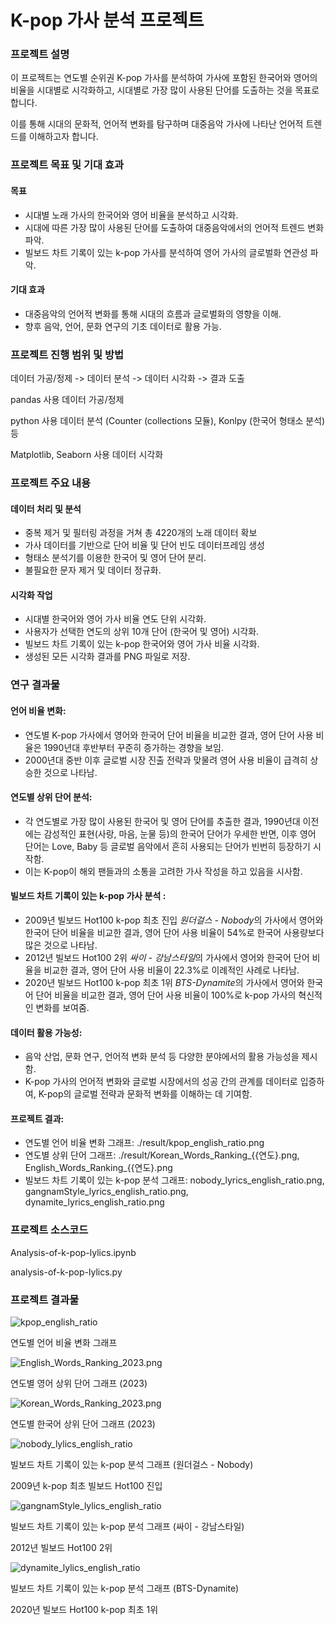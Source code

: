 # K-pop 가사 분석 프로젝트


### 프로젝트 설명 
이 프로젝트는 연도별 순위권 K-pop 가사를 분석하여 
가사에 포함된 한국어와 영어의 비율을 시대별로 시각화하고, 
시대별로 가장 많이 사용된 단어를 도출하는 것을 목표로 합니다. 

이를 통해 시대의 문화적, 언어적 변화를 탐구하며 
대중음악 가사에 나타난 언어적 트렌드를 이해하고자 합니다.

### 프로젝트 목표 및 기대 효과
#### 목표
- 시대별 노래 가사의 한국어와 영어 비율을 분석하고 시각화.
- 시대에 따른 가장 많이 사용된 단어를 도출하여 대중음악에서의 언어적 트렌드 변화 파악.
- 빌보드 차트 기록이 있는 k-pop 가사를 분석하여 영어 가사의 글로벌화 연관성 파악.
#### 기대 효과
- 대중음악의 언어적 변화를 통해 시대의 흐름과 글로벌화의 영향을 이해.
- 향후 음악, 언어, 문화 연구의 기초 데이터로 활용 가능.

### 프로젝트 진행 범위 및 방법

데이터 가공/정제 -> 데이터 분석 -> 데이터 시각화 -> 결과 도출

pandas 사용 데이터 가공/정제

python 사용 데이터 분석 (Counter (collections 모듈), Konlpy (한국어 형태소 분석) 등

Matplotlib, Seaborn 사용 데이터 시각화

### 프로젝트 주요 내용
#### 데이터 처리 및 분석
- 중복 제거 및 필터링 과정을 거쳐 총 4220개의 노래 데이터 확보
- 가사 데이터를 기반으로 단어 비율 및 단어 빈도 데이터프레임 생성
- 형태소 분석기를 이용한 한국어 및 영어 단어 분리.
- 불필요한 문자 제거 및 데이터 정규화.
#### 시각화 작업
- 시대별 한국어와 영어 가사 비율 연도 단위 시각화.
- 사용자가 선택한 연도의 상위 10개 단어 (한국어 및 영어) 시각화.
- 빌보드 차트 기록이 있는 k-pop 한국어와 영어 가사 비율 시각화.
- 생성된 모든 시각화 결과를 PNG 파일로 저장.

### 연구 결과물

#### 언어 비율 변화:
- 연도별 K-pop 가사에서 영어와 한국어 단어 비율을 비교한 결과, 영어 단어 사용 비율은 1990년대 후반부터 꾸준히 증가하는 경향을 보임.
- 2000년대 중반 이후 글로벌 시장 진출 전략과 맞물려 영어 사용 비율이 급격히 상승한 것으로 나타남.

#### 연도별 상위 단어 분석:
- 각 연도별로 가장 많이 사용된 한국어 및 영어 단어를 추출한 결과, 1990년대 이전에는 감성적인 표현(사랑, 마음, 눈물 등)의 한국어 단어가 우세한 반면, 이후 영어 단어는 Love, Baby 등 글로벌 음악에서 흔히 사용되는 단어가 빈번히 등장하기 시작함.
- 이는 K-pop이 해외 팬들과의 소통을 고려한 가사 작성을 하고 있음을 시사함.

#### 빌보드 차트 기록이 있는 k-pop 가사 분석 :
- 2009년 빌보드 Hot100 k-pop 최초 진입 *원더걸스 - Nobody*의 가사에서 영어와 한국어 단어 비율을 비교한 결과, 영어 단어 사용 비율이 54%로 한국어 사용량보다 많은 것으로 나타남.
- 2012년 빌보드 Hot100 2위 *싸이 - 강남스타일*의 가사에서 영어와 한국어 단어 비율을 비교한 결과, 영어 단어 사용 비율이 22.3%로 이례적인 사례로 나타남.
- 2020년 빌보드 Hot100 k-pop 최초 1위 *BTS-Dynamite*의 가사에서 영어와 한국어 단어 비율을 비교한 결과, 영어 단어 사용 비율이 100%로 k-pop 가사의 혁신적인 변화를 보여줌.


#### 데이터 활용 가능성:
- 음악 산업, 문화 연구, 언어적 변화 분석 등 다양한 분야에서의 활용 가능성을
제시함.	
- K-pop 가사의 언어적 변화와 글로벌 시장에서의 성공 간의 관계를 데이터로 입증하여, K-pop의 글로벌 전략과 문화적 변화를 이해하는 데 기여함.


#### 프로젝트 결과:
- 연도별 언어 비율 변화 그래프: ./result/kpop_english_ratio.png
- 연도별 상위 단어 그래프: ./result/Korean_Words_Ranking_{{연도}.png, English_Words_Ranking_{{연도}.png
-  빌보드 차트 기록이 있는 k-pop 분석 그래프: nobody_lyrics_english_ratio.png, gangnamStyle_lyrics_english_ratio.png, dynamite_lyrics_english_ratio.png 

### 프로젝트 소스코드 
Analysis-of-k-pop-lylics.ipynb

analysis-of-k-pop-lylics.py

### 프로젝트 결과물
![kpop_english_ratio](https://github.com/202244003/Analysis-of-k-pop-Lylics/blob/main/result/kpop_english_ratio.png)

연도별 언어 비율 변화 그래프


![English_Words_Ranking_2023.png](https://github.com/202244003/Analysis-of-k-pop-Lylics/blob/main/result/English_Words_Ranking_2023.png)

연도별 영어 상위 단어 그래프 (2023)


![Korean_Words_Ranking_2023.png](https://github.com/202244003/Analysis-of-k-pop-Lylics/blob/main/result/Korean_Words_Ranking2023.png)

연도별 한국어 상위 단어 그래프 (2023)


![nobody_lylics_english_ratio](https://github.com/202244003/Analysis-of-k-pop-Lylics/blob/main/result/nobody_lyrics_english_ratio.png)

빌보드 차트 기록이 있는 k-pop 분석 그래프 (원더걸스 - Nobody)

2009년 k-pop 최초 빌보드 Hot100 진입


![gangnamStyle_lylics_english_ratio](https://github.com/202244003/Analysis-of-k-pop-Lylics/blob/main/result/gangnamStyle_lyrics_english_ratio.png)

빌보드 차트 기록이 있는 k-pop 분석 그래프 (싸이 - 강남스타일)

2012년 빌보드 Hot100 2위

![dynamite_lylics_english_ratio](https://github.com/202244003/Analysis-of-k-pop-Lylics/blob/main/result/dynamite_lyrics_english_ratio.png)

빌보드 차트 기록이 있는 k-pop 분석 그래프 (BTS-Dynamite)

2020년 빌보드 Hot100 k-pop 최초 1위
